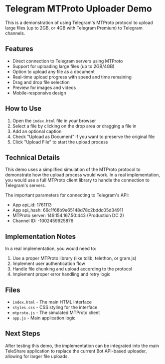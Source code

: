 
# Telegram MTProto Uploader Demo

This is a demonstration of using Telegram's MTProto protocol to upload large files (up to 2GB, or 4GB with Telegram Premium) to Telegram channels.

## Features

- Direct connection to Telegram servers using MTProto
- Support for uploading large files (up to 2GB/4GB)
- Option to upload any file as a document
- Real-time upload progress with speed and time remaining
- Drag and drop file selection
- Preview for images and videos
- Mobile-responsive design

## How to Use

1. Open the `index.html` file in your browser
2. Select a file by clicking on the drop area or dragging a file in
3. Add an optional caption
4. Check "Upload as Document" if you want to preserve the original file
5. Click "Upload File" to start the upload process

## Technical Details

This demo uses a simplified simulation of the MTProto protocol to demonstrate how the upload process would work. In a real implementation, you would use a full MTProto client library to handle the connection to Telegram's servers.

The important parameters for connecting to Telegram's API:

- App api_id: 1761113
- App api_hash: 66c1f68b9e65148d78c2bddc05d34911
- MTProto server: 149.154.167.50:443 (Production DC 2)
- Channel ID: -1002459925876

## Implementation Notes

In a real implementation, you would need to:

1. Use a proper MTProto library (like tdlib, telethon, or gram.js)
2. Implement user authentication flow
3. Handle file chunking and upload according to the protocol
4. Implement proper error handling and retry logic

## Files

- `index.html` - The main HTML interface
- `styles.css` - CSS styling for the interface
- `mtproto.js` - The simulated MTProto client
- `app.js` - Main application logic

## Next Steps

After testing this demo, the implementation can be integrated into the main TeleShare application to replace the current Bot API-based uploader, allowing for larger file uploads.
